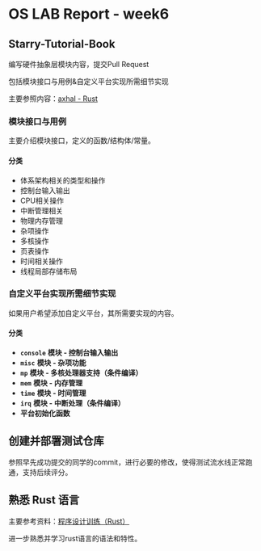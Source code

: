 # OS LAB Report - week6

## Starry-Tutorial-Book

编写硬件抽象层模块内容，提交Pull Request

包括模块接口与用例&自定义平台实现所需细节实现

主要参照内容：[axhal - Rust](https://arceos.org/arceos/axhal/index.html)

### 模块接口与用例

主要介绍模块接口，定义的函数/结构体/常量。

#### 分类

- 体系架构相关的类型和操作
- 控制台输入输出
- CPU相关操作
- 中断管理相关
- 物理内存管理
- 杂项操作
- 多核操作
- 页表操作
- 时间相关操作
- 线程局部存储布局

### 自定义平台实现所需细节实现

如果用户希望添加自定义平台，其所需要实现的内容。

#### 分类

- **`console`** **模块 - 控制台输入输出**
- **`misc`** **模块 - 杂项功能**
- **`mp`** **模块 - 多核处理器支持（条件编译）**
- **`mem`** **模块 - 内存管理**
- **`time`** **模块 - 时间管理**
- **`irq`** **模块 - 中断处理（条件编译）**
- **平台初始化函数**

## 创建并部署测试仓库

参照早先成功提交的同学的commit，进行必要的修改，使得测试流水线正常跑通，支持后续评分。

## 熟悉 Rust 语言

主要参考资料：[程序设计训练（Rust）](https://lab.cs.tsinghua.edu.cn/rust/)

进一步熟悉并学习rust语言的语法和特性。